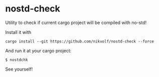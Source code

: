 # nostd-check

Utility to check if current cargo project will be compiled with no-std!

Install it with

```
cargo install --git https://github.com/nikvolf/nostd-check --force
```

And run it at your cargo project:

```
$ nostdchk
```

See yourself!